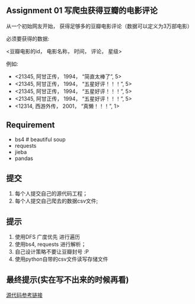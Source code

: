 ## Assignment 01 写爬虫获得豆瓣的电影评论

从一个初始网友开始， 获得足够多的豆瓣电影评论（数据可以定义为3万部电影）

必须要获得的数据:

<豆瓣电影的id， 电影名称， 时间， 评论， 星级> 

例如: 

+ <21345, 阿甘正传， 1994， “简直太棒了”, 5>
+ <21345, 阿甘正传， 1994， “五星好评！！！”, 5>
+ <21345, 阿甘正传， 1994， “五星好评！！！”, 5>
+ <21345, 阿甘正传， 1994， “五星好评！！！”, 5>
+ <12314, 西游外传， 2001， “真懒！！！”, 1>

## Requirement

+ bs4   # beautiful soup 
+ requests
+ jieba
+ pandas

## 提交

1. 每个人提交自己的源代码工程；
2. 每个人提交自己爬去的数据csv文件; 

## 提示

1. 使用DFS 广度优先 进行遍历
2. 使用bs4, requests 进行解析；
3. 自己设计策略不要让豆瓣封号 :P
4. 使用python自带的csv文件读写存储文件

## 最终提示(实在写不出来的时候再看)

[源代码参考链接](https://github.com/fortyMiles/get_douban_comments)
